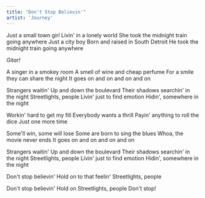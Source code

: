 ```yaml
---
title: "Don't Stop Believin'"
artist: 'Journey'
---
```


Just a small town girl
Livin' in a lonely world
She took the midnight train going anywhere
Just a city boy
Born and raised in South Detroit
He took the midnight train going anywhere

_Gitar!_

A singer in a smokey room
A smell of wine and cheap perfume
For a smile they can share the night
It goes on and on and on and on

Strangers waitin'
Up and down the boulevard
Their shadows searchin' in the night
Streetlights, people
Livin' just to find emotion
Hidin', somewhere in the night

Workin' hard to get my fill
Everybody wants a thrill
Payin' anything to roll the dice
Just one more time

Some'll win, some will lose
Some are born to sing the blues
Whoa, the movie never ends
It goes on and on and on and on

Strangers waitin'
Up and down the boulevard
Their shadows searchin' in the night
Streetlights, people
Livin' just to find emotion
Hidin', somewhere in the night

Don't stop believin'
Hold on to that feelin'
Streetlights, people

Don't stop believin'
Hold on
Streetlights, people
Don't stop!
